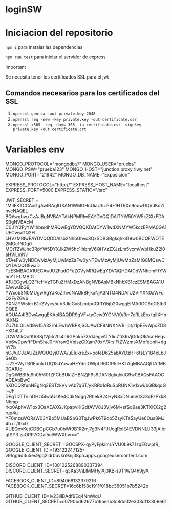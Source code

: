 # loginSW

# Iniciacion del repositorio

`npm i` para instalar las dependencias

`npm run test` para iniciar el servidor de express

> [!IMPORTANT]
> Se necesita tener los certificados SSL para el jwt

## Comandos necesarios para los certificados del SSL
1. `openssl genrsa -out private.key 2048`
2. `openssl req -new -key private.key -out certificate.csr`
3. `openssl x509 -req -days 365 -in certificate.csr -signkey private.key -out certificate.crt`

# Variables env

MONGO_PROTOCOL="mongodb://"
MONGO_USER="prueba"
MONGO_PSW="prueba123"
MONGO_HOST="junction.proxy.rlwy.net"
MONGO_PORT="21942"
MONGO_DB_NAME="Exposicion"


EXPRESS_PROTOCOL="http://"
EXPRESS_HOST_NAME="localhost"
EXPRESS_PORT=5000
EXPRESS_STATIC="/src"

JWT_SECRET = "MIIEKTCCAxGgAwIBAgIUXAN1WMGHnOiaUh+P4E1HT90n9oowDQYJKoZIhvcNAQEL
BQAwgbwxCzAJBgNVBAYTAkNPMRIwEAYDVQQIDAlTYW50YW5kZXIxFDASBgNVBAcM
C0J1Y2FyYW1hbmdhMRQwEgYDVQQKDAtDYW1wdXNMYW5kczEPMA0GA1UECwwGQ2Ft
cHVzMRIwEAYDVQQDDAlsb2NhbGhvc3QxSDBGBgkqhkiG9w0BCQEWOTE2MDc1NDg0
MCtTZWJhc3RpYW5DYXJkZW5hc1lhbmV6QHVzZXJzLm5vcmVwbHkuZ2l0aHViLmNv
bTAeFw0yNDEwMzAyMjUwMzZaFw0yNTEwMzAyMjUwMzZaMIG8MQswCQYDVQQGEwJD
TzESMBAGA1UECAwJU2FudGFuZGVyMRQwEgYDVQQHDAtCdWNhcmFtYW5nYTEUMBIG
A1UECgwLQ2FtcHVzTGFuZHMxDzANBgNVBAsMBkNhbXB1czESMBAGA1UEAwwJbG9j
YWxob3N0MUgwRgYJKoZIhvcNAQkBFjkxNjA3NTQ4NDArU2ViYXN0aWFuQ2FyZGVu
YXNZYW5lekB1c2Vycy5ub3JlcGx5LmdpdGh1Yi5jb20wggEiMA0GCSqGSIb3DQEB
AQUAA4IBDwAwggEKAoIBAQDR9gVF+tyCcw9YCNVt9/3m7eRLkEoxtqilXHnIAXN2
ZU7ULGlLVd9w15A32rhLEwbWBPKjSGJAwCF9NNXNVB+pt/r1pEEvWpcZD8+XD4L7
zCWMlkQotK6S8jfVj552ts4n6GPok573/dJegvATYIiuZfi36VjGdqOIiAsnHeqv
Vp6wDpwffFDmSh/J0HVraw2VpiszGiXam79xY/XrsIFtZWzmsXMofqbnh+dghY7b
hCJ/uCJJAUZzWQUQyjOWA/uEIukreZx+pofeD625abAYDzH+6tsLY184xLbJSeOb
i+22+WyTBi1Euo5TUQ15JYxwaHEYdmOWpLR6DfR5rHKTAgMBAAGjITAfMB0GA1Ud
DgQWBBRq9h05M01ZFCbBUklZHBNZjF9s9DANBgkqhkiG9w0BAQsFAAOCAQEAbBwC
nXDCQRfunNEgNq3ESTzkVvivAb7qST/yKRRx1dRuSpRUNX1v1xwi/bGBkqqGl+JF
DEgTizTTnihDHzi5lwaUsKe4CdkNdgq2RhekB24HyN8xDNumVt3z3cFzPxk8Nhmp
rko0AphVW1ox3OaXEAXGJKpapvKlGdfAVV8J3Vjv6M+sfSq9ae3KTXKX2g2rue4u
YF6mzsWQRaW03YBo5MUaBSoG0TqJwPk6T9oo5ZsyKTa5ayUe6Ous8MJ4b+T/IGx0
XUEQovKetCDBOpCGb7u0bWt9B1R2mj7g3N4FJUcgRxlE4EVDNNLU33jAIbrqtSY3
zaORP7CDal5uIWWXhw=="

GOOGLE_CLIENT_SECRET =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
GOOGLE_CLIENT_ID =193122247125-v9fqg6d3u5es9gq2ldr0uvkn9aij38pa.apps.googleusercontent.com

DISCORD_CLIENT_ID=1301025268890337394
DISCORD_CLIENT_SECRET=q3Ka3VjLlMMHyjXj3Kz-s9T1WQ4h9jyX

FACEBOOK_CLIENT_ID=894068132379216
FACEBOOK_CLIENT_SECRET=16c6b158c1911f018bc36051b7b5242b

GITHUB_CLIENT_ID=Iv23liIBAdf9Eq4NmWqU
GITHUB_CLIENT_SECRET=c0790bd62677b19aeab3c8dc02e303df13809e61
